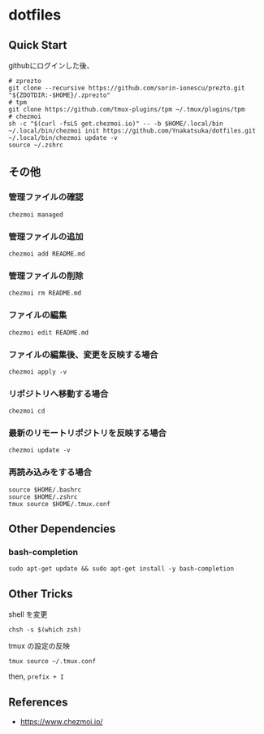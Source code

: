 # dotfiles

## Quick Start

githubにログインした後、

```
# zprezto
git clone --recursive https://github.com/sorin-ionescu/prezto.git "${ZDOTDIR:-$HOME}/.zprezto"
# tpm
git clone https://github.com/tmux-plugins/tpm ~/.tmux/plugins/tpm
# chezmoi
sh -c "$(curl -fsLS get.chezmoi.io)" -- -b $HOME/.local/bin
~/.local/bin/chezmoi init https://github.com/Ynakatsuka/dotfiles.git
~/.local/bin/chezmoi update -v
source ~/.zshrc
```

## その他

### 管理ファイルの確認

```
chezmoi managed
```

### 管理ファイルの追加

```
chezmoi add README.md
```

### 管理ファイルの削除

```
chezmoi rm README.md
```

### ファイルの編集

```
chezmoi edit README.md
```

### ファイルの編集後、変更を反映する場合

```
chezmoi apply -v
```

### リポジトリへ移動する場合

```
chezmoi cd
```

### 最新のリモートリポジトリを反映する場合

```
chezmoi update -v
```

### 再読み込みをする場合

```
source $HOME/.bashrc
source $HOME/.zshrc
tmux source $HOME/.tmux.conf
```

## Other Dependencies

### bash-completion

```
sudo apt-get update && sudo apt-get install -y bash-completion
```

## Other Tricks

shell を変更

```
chsh -s $(which zsh)
```

tmux の設定の反映

```
tmux source ~/.tmux.conf
```

then, `prefix + I`

## References

- https://www.chezmoi.io/

